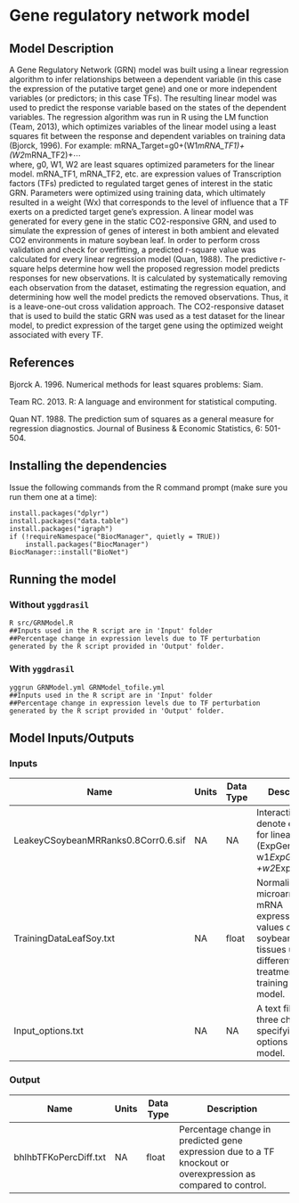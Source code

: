 # Gene regulatory network model

## Model Description

A Gene Regulatory Network (GRN) model was built using a linear regression algorithm to infer relationships between a dependent variable (in this case the expression of the putative target gene) and one or more independent variables (or predictors; in this case TFs). The resulting linear model was used to predict the response variable based on the states of the dependent variables. The regression algorithm was run in R using the LM function (Team, 2013), which optimizes variables of the linear model using a least squares fit between the response and dependent variables on training data (Bjorck, 1996). 
For example:
	mRNA_Target=g0+(W1*mRNA_TF1)+(W2*mRNA_TF2)+⋯ 	        
where, g0, W1, W2 are least squares optimized parameters for the linear model. mRNA_TF1, mRNA_TF2, etc. are expression values of Transcription factors (TFs) predicted to regulated target genes of interest in the static GRN. Parameters were optimized using training data, which ultimately resulted in a weight (Wx) that corresponds to the level of influence that a TF exerts on a predicted target gene’s expression. A linear model was generated for every gene in the static CO2-responsive GRN, and used to simulate the expression of genes of interest in both ambient and elevated CO2 environments in mature soybean leaf. 
In order to perform cross validation and check for overfitting, a predicted r-square value was calculated for every linear regression model (Quan, 1988). The predictive r-square helps determine how well the proposed regression model predicts responses for new observations. It is calculated by systematically removing each observation from the dataset, estimating the regression equation, and determining how well the model predicts the removed observations. Thus, it is a leave-one-out cross validation approach. The CO2-responsive dataset that is used to build the static GRN was used as a test dataset for the linear model, to predict expression of the target gene using the optimized weight associated with every TF. 

## References

Bjorck A. 1996. Numerical methods for least squares problems: Siam.

Team RC. 2013. R: A language and environment for statistical computing.

Quan NT. 1988. The prediction sum of squares as a general measure for regression diagnostics. Journal of Business & Economic Statistics, 6: 501-504.

## Installing the dependencies

Issue the following commands from the R command prompt (make sure you run them one at a time):

```
install.packages("dplyr")
install.packages("data.table")
install.packages("igraph")
if (!requireNamespace("BiocManager", quietly = TRUE))
    install.packages("BiocManager")
BiocManager::install("BioNet")
```

## Running the model

### Without ``yggdrasil``

```
R src/GRNModel.R
##Inputs used in the R script are in 'Input' folder
##Percentage change in expression levels due to TF perturbation generated by the R script provided in 'Output' folder. 
```

### With ``yggdrasil``

```
yggrun GRNModel.yml GRNModel_tofile.yml
##Inputs used in the R script are in 'Input' folder
##Percentage change in expression levels due to TF perturbation generated by the R script provided in 'Output' folder. 
```

## Model Inputs/Outputs

### Inputs

Name | Units | Data Type | Description
---- | ----- | --------- | -----------
LeakeyCSoybeanMRRanks0.8Corr0.6.sif | NA | NA | Interactions that denote equations for linear model (ExpGene1 = w1*ExpGene2 +w2*ExpGene3...)
TrainingDataLeafSoy.txt | NA | float | Normalized microarray mRNA expression values of soybean leaf tissues under different treatments for training linear model.
Input_options.txt | NA | NA | A text file with three charaters specifying input options for GRN model.

### Output

Name | Units | Data Type | Description
---- | ----- | --------- | -----------
bhlhbTFKoPercDiff.txt | NA | float | Percentage change in predicted gene expression due to a TF knockout or overexpression as compared to control.


